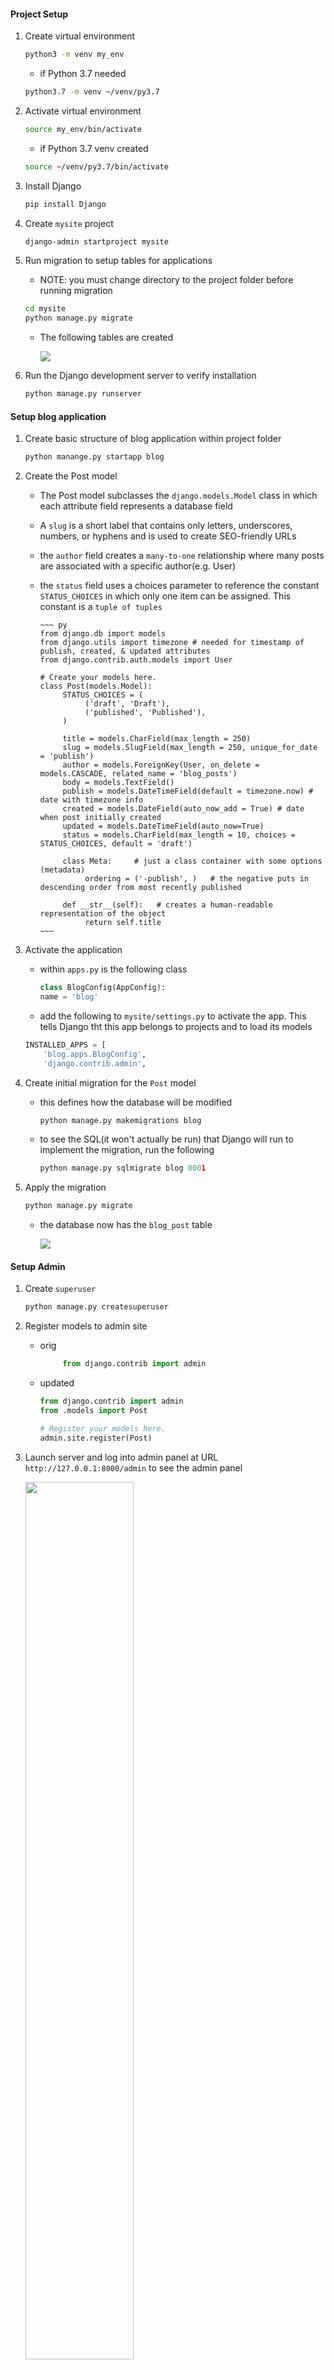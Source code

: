 #### Project Setup

1) Create virtual environment

     ~~~ bash
     python3 -m venv my_env
     ~~~

     - if Python 3.7 needed

     ~~~ bash
     python3.7 -m venv ~/venv/py3.7
     ~~~



2) Activate virtual environment

     ~~~ bash
     source my_env/bin/activate
     ~~~

     - if Python 3.7 venv created

     ~~~ bash
     source ~/venv/py3.7/bin/activate
     ~~~

3) Install Django

    ~~~ bash
    pip install Django
    ~~~


4) Create `mysite` project

    ~~~ bash
    django-admin startproject mysite
    ~~~

5) Run migration to setup tables for applications

    - NOTE: you must change directory to the project folder before running migration

    ~~~ bash
    cd mysite
    python manage.py migrate
    ~~~

    - The following tables are created

        <img src = "First_Migration_.png"/> 

6) Run the Django development server to verify installation

    ~~~ bash
    python manage.py runserver
    ~~~

#### Setup blog application

1) Create basic structure of blog application within project folder

    ~~~ py
    python manange.py startapp blog 
    ~~~

2) Create the Post model
    - The Post model subclasses the `django.models.Model` class in which each attribute field represents a database field
    - A `slug` is a short label that contains only letters, underscores, numbers, or hyphens and is used to create SEO-friendly URLs
    - the `author` field creates a `many-to-one` relationship where many posts are associated with a specific author(e.g. User)
    - the `status` field uses a choices parameter to reference the constant `STATUS_CHOICES` in which only one item can be assigned. This constant is a `tuple of tuples`

          ~~~ py
          from django.db import models
          from django.utils import timezone # needed for timestamp of publish, created, & updated attributes
          from django.contrib.auth.models import User

          # Create your models here.
          class Post(models.Model):
               STATUS_CHOICES = (
                    ('draft', 'Draft'),
                    ('published', 'Published'),
               )

               title = models.CharField(max_length = 250)
               slug = models.SlugField(max_length = 250, unique_for_date = 'publish')
               author = models.ForeignKey(User, on_delete = models.CASCADE, related_name = 'blog_posts')
               body = models.TextField()
               publish = models.DateTimeField(default = timezone.now) # date with timezone info
               created = models.DateField(auto_now_add = True) # date when post initially created
               updated = models.DateTimeField(auto_now=True)
               status = models.CharField(max_length = 10, choices = STATUS_CHOICES, default = 'draft')

               class Meta:     # just a class container with some options (metadata)
                    ordering = ('-publish', )   # the negative puts in descending order from most recently published

               def __str__(self):   # creates a human-readable representation of the object
                    return self.title
          ~~~

3) Activate the application

     - within `apps.py` is the following class

          ~~~ py
          class BlogConfig(AppConfig):
          name = 'blog'
          ~~~

    - add the following to `mysite/settings.py` to activate the app. This tells Django tht this app belongs to projects and to load its models

    ~~~ py
    INSTALLED_APPS = [
        'blog.apps.BlogConfig',
        'django.contrib.admin',
    ~~~

4) Create initial migration for the `Post` model 

     - this defines how the database will be modified
     
        ~~~ py
        python manage.py makemigrations blog
        ~~~

     - to see the SQL(it won't actually be run) that Django will run to implement the migration, run the following

       ~~~ py
       python manage.py sqlmigrate blog 0001
       ~~~


5) Apply the migration

     ~~~ py
     python manage.py migrate
     ~~~

     - the database now has the `blog_post` table

         <img src = "Post_model_Migration.png"/>


#### Setup Admin

1) Create `superuser`

    ~~~ py
    python manage.py createsuperuser
    ~~~

2) Register models to admin site

     - orig

          ~~~ py
               from django.contrib import admin
          ~~~

     - updated 
          ~~~ py
          from django.contrib import admin
          from .models import Post

          # Register your models here.
          admin.site.register(Post)
          ~~~
    
3) Launch server and log into admin panel at URL `http://127.0.0.1:8000/admin` to see the admin panel

     <img src = "Admin_panel.png" width = "60%"/>
     
4) Select Add post and note timezone message

     - message varies depending on your actual timezone

          <img src = "Addpost_timezone_message.png" width = "50%"/>

          - this can be resolved by modifying `TIME_ZONE` in `settings.py` to your actual timezone

          - before

               ~~~ py
               TIME_ZONE = 'UTC'
               ~~~

          - after

               ~~~ py
               TIME_ZONE = 'America/Chicago'
               ~~~

     - However, modifying `TIME_ZONE` can cause issues with Daylight Savings Time. It is recommended to use `UTC` time in the database and convert to `local time` for user interactions. <a href = "https://docs.djangoproject.com/en/3.0/topics/i18n/timezone"> see Time zones Django documentation</a>  

#### Customize admin model

1) Add the following model to `admin.py`

     - note the `admin options` 
        
          -  <a href = "https://docs.djangoproject.com/en/3.0/ref/contrib/admin/"> Django admin options </a>

          ~~~ py
          from django.contrib import admin
          from .models import Post

          # Register your models here.
          # admin.site.register(Post)

          # Custom models 
          @admin.register(Post)   # decorator performs same as admin.site.register(Post)
          class PostAdmin(admin.ModelAdmin):
               list_display = ('title', 'slug', 'author', 'publish', 'status')
               list_filter = ('status', 'created', 'publish', 'author')
               search_fields = ('title', 'body')
               prepopulated_fields = {'slug': ('title',)}
               raw_id_fields = ('author',)
               date_hierarchy = 'publish'
               ordering = ('status', 'publish')
          ~~~

#### Create list & detail views

1) Add the following views

     ~~~ py
     from django.shortcuts import render, get_object_or_404
     from .models import Post

     # Create your views here.
     def post_list(request):
          posts = Post.published.all()
          return render(request, 'blog/post/list.html', {'posts': posts})


     def post_detail(request, year, month, day, post):
          post = get_object_or_404(Post, 
               slug = post, 
               status = 'published', 
               publish__year = year,
               publish__month = month,
               publish__day = day)    

          return render(request, 'blog/post/detail.html', {'post': post}) 
     ~~~

2) Add URL patterns for views in the blog app

     - this maps URLs to views
     - the first pattern does not have arguments
     - the second pattern take four arguments
     - angle brackets are used to capture values from a URL as a strings
     - `path converters` are used to capture values. For example, <int:year> looks for a int parameter and returns an integer.  Likewise, <slug:post> matches a slug string
     - <a href = "https://docs.djangoproject.com/en/3.0/topics/http/urls/#path-converters"> Django path converters</a>
     - `name` maps the view
          ~~~ py
          from django.urls import path
          from . import views

          app_name = 'blog'

          urlpatterns = [
               # post views
               path('', views.post_list, name = 'post_list'),
               path('<int:year>/<int:month>/<int:day>/<slug:post>/', views.post_detail, name = 'post_detail'),
               
          ]
          ~~~

3) Update the project `urls.py`

     - add the `include` import

     - add the following to the `urlpatterns` variable

     - the `namespace` blog allow precise reversing of `names URL patterns`

          ~~~ py

          from django.urls import path, include

          urlpatterns = [
               path('admin/', admin.site.urls),
               path('blog/', include('blog.urls', namespace = 'blog')),

          ]

          ~~~

#### Implement Canonical URLs for models

     - Canonical means `preferred` and is a unique URL
     - the `reverse` method allows URLs to be built using their name and also allows passing additional parameters

     - Add the following to `models.py`
     - import `reverse`

          ~~~ py
          from django.urls import reverse
          ~~~

     - create `get_absolute_url` method to link to specific posts

          ~~~ py

          def get_absolute_url(self):
               return reverse("blog:post_detail",   # define args next, kwargs can also be implmented
                              args=[self.publish.year,
                                        self.publish.month,
                                        self.publish.day,
                                        self.slug ])
          
          ~~~

#### Update the models
     - import `reverse`

          ~~~ py
          from django.urls import reverse
          ~~~

   

#### Create templates for the views    

1) Set up the following folders and files inside the `blog` app

     <img src = 'template_structure.png'/>

    - use template tags, template variables, and template filters to create templates

2) Create the `base.html` template

     - utilizes `static files`

          ~~~ html
          {% load static %}
          <!DOCTYPE html>
          <html>
               <head>
                    <title>{% block title %} {% endblock %} </title>
                    <link href = "{% static "css/blog.css"%}" rel = "stylesheet">
               </head>

               <body>

                    <div id = "content">
                         {% block content %}

                         {% endblock %}

                    </div>

                    <div id = "sidebar">
                         <h2> My blog </h2>
                         <p> This is my blog </p>

                    </div>

               </body>

          </html>
          ~~~

3) Create the `list.html`template

     - `extends` allows this template to inherit from the `base.html` file
     - Two template filters are applied in the body of the post

          ~~~ html
          {% extends "blog/base.html" %}

          {% block title %} My Blog {% endblock %}

          {% block content %}
               <h1> My Blog! </h1>

               {% for post in posts %}
                    <h2>
                         <a href = "{{ post.get_absolute_url }}">
                         {{ post.title }}
                         </a>
                    </h2>

                    <p class = "date">
                         Published {{ post.publish }} by {{ post.author }}
                    </p>

                    {{ post.body|truncatewords:30|linebreaks}}

               {% endfor %}

          {%endblock%}
          ~~~

4) Create `detail.html` template

     ~~~ html
     {% extends "blog/base.html" %}

     {% block title %} {{ post.title }} {% endblock %}

     {% block content %}
          <h1> {{post.title}} </h1>
          <p class = "date">
               Published {{post.publish}} by {{post.author}}
          </p>

          {{post.body|linebreaks}}
     {% endblock %} 
     ~~~

#### Add Pagination

1) In `views.py` add the following import

     ~~~ py
     from django.core.paginator import Paginator, EmptyPage, PageNotAnInteger
     ~~~

2) Within `template\blog` create `pagination.html` template

     ~~~ html
     <div class = "pagination">
          <span class = "step-links">
          {% if page.has_previous %}
               <a href = "?page = {{ page.previous_page_number }}">Previous</a>
          {% endif %}

               <span class = "current">
                    Page {{page.number}} of {{page.paginator.num_pages}}. 
               </span>

               {% if page.has_next %}
                    <a href = "?page={{page.next_page_number }}">Next</a>
               {%endif%}
          </span>
     </div>
     ~~~

3) Within the `list.html` template, add the following to refer to the pagination template

     ~~~ html
     ...
     {% endfor %}

          {% include "pagination.html" with page=posts %}

     {%endblock%}
     ~~~

#### Using Class-based views

     Views are implemented as Python objects instead of functions

1) Add `from django.views.generic import ListView` to `views.py`

2) Create the following class-based view in `views.py`

     - The following two lines are analogous and create the `Queryset`

     ~~~ py
          model = Post
          # queryset = Post.published.all()
     ~~~

     - Although `object_list` is generically created for the query results, using `context_object_name` makes your code easier to follow

     ~~~ py
     class PostListView(ListView):
          model = Post
          # queryset = Post.published.all()
          context_object_name = 'posts'
          paginate_by = 3
          template_name = 'blog/post/list.html'
     ~~~

3) Modify `blog\urls.py` to use the `PostListView` class

     ~~~ py
     urlpatterns = [
          # post views
          # path('', views.post_list, name = 'post_list'),
          path('', views.PostListView.as_view(), name = 'post_list'),
          ...
     ~~~

4) Update the `list.html` file to receive an obj

     - NOTE: you must not put any spaces within `page=page_obj`

          ~~~ html
               {% endfor %}

               <!--  {% include "pagination.html" with page=posts %} -->
               {% include "pagination.html" with page=page_obj %}
          {%endblock%}

          ~~~

5) Add a link to return to the main blogs page

     ~~~ html
     <a href = '/blog'> return to all blogs </a>
     ~~~

### Adding Forms to blog

1) Create a `forms.py` file inside the blog app

     - this subclassess the base Form class
     - the CharField typicially renders as a HTML `input` element
     - `widget = forms.Textarea` overrides this and renders as an HTML `textarea` element
     - email validation is done on anything with `EmailField()`
     - <a href = 'https://docs.djangoproject.com/en/3.0/ref/forms/fields/'> Django Form Fields documentation </a>

          ~~~ py
          from django import forms

          class EmailPostForm(forms.Form):
               name = forms.CharField(max_length = 25)
               email = forms.EmailField()
               to = forms.EmailField()
               comments = forms.CharField(required = False, widget = forms.Textarea)
          ~~~

2) Create a view for the form

     - add the `EmailPostForm` import to `views.py`

     ~~~ py
     from .forms import EmailPostForm
     ~~~

     - Add the `post_share` view

     - it has both `request` & `post_id` as parameters
     - `get_object_or_404` verifies that post has `published status`
     - the same view is used for initial blank forms as well as forms with submitted data
     - a `GET` request indicates an empty form has to be displayed
     - a `POST` request indicates that valid form data has been submitted for the form to process
     - `request.method = POST` distinguishes between these two scenarios

#### Sending emails with Django

1) Django will write emails to the console if this is added to `settings.py`

     ~~~ py
     EMAIL_BACKEND = 'django.core.mail.backends.console.EmailBackend'
     ~~~

2) To use the SMTP server for `gmail`, add the following with a valid `gmail` account
   
     - IMPORTANT !! You can hide this info from tracking this sensitive info in github by going into the directory and issuing the following command to halt tracking changes on settings.py
     - TLS is a cryptographic protocol that provides end-to-end security of data sent between applications over the Internet.
  
          ~~~ bash
          git update-index --assume-unchanged settings.py
          ~~~

          NOTE - This will restore tracking changes !
          ~~~ bash
          git update-index --no-assume-unchanged settings.py
          ~~~

          ~~~ py
          EMAIL_HOST = 'smtp.gmail.com'
          EMAIL_HOST_USER = 'valid_gmail_account@gmail.com'
          EMAIL_HOST_PASSWORD = 'password for the account'
          EMAIL_PORT = 587
          EMAIL_USE_TLS = True
          ~~~

3) Modify `views.py`

     - import send_mail

          ~~~ py
          from django.core.mail import send_mail
          ~~~

     - modify `post_share` in `views.py`
          - A URI (Uniform Resource Identifier) is a string that refers to a resource such as a URL
          - get_absolute_url() method to tell Django how to calculate the canonical URL for an object. To callers, this method  should appear to return a string that can be used to refer to the object over HTTP.
          - an example of cd is `cd is {'name': 'ME', 'email': 'sktestdjango@gmail.com', 'to': 'sktestdjango@gmail.com', 'comments': 'Some comment'}`

               ~~~ py
               def post_share(request, post_id):
                    # Retrieve post by ID
                    post = get_object_or_404(Post, id = post_id, status = "published")
                    sent = False

                    if request.method == 'POST':
                         # form was submitted with data
                         form = EmailPostForm(request.POST)
                         if form.is_valid():
                         # Form fields passed validation
                         cd = form.cleaned_data 
                         # ... send email
                         post_url = request.build_absolute_uri(post.get_absolute_url())
                         subject = f"{cd['name']} recommends you read " f"{post.title}"
                         message = f"Read {post.title} at {post_url} \n\n" f"{cd['name']}\'s comments: {cd['comments']}"
                         send_mail(subject, message, 'sktestdjango@gmail.com', [cd['to']])
                         sent = True

                    else:  # show blank form
                         form = EmailPostForm()

                    context = {'post': post, 'form': form, 'sent': sent}

                    return render(request, 'blog/post/share.html', context)  
               ~~~

4) Add the path in `/blogs/urls.py`    

     ~~~ py
     urlpatterns = [
          # post views
          # path('', views.post_list, name = 'post_list'),
          path('', views.PostListView.as_view(), name = 'post_list'),
          path('<int:year>/<int:month>/<int:day>/<slug:post>/', views.post_detail, name = 'post_detail'),
          path('<int:post_id>/share/', views.post_share, name = 'post_share'),
     ]
     ~~~

5) Create the `share` template inside `blog/post`

     ~~~ html
     {% extends "blog/base.html" %}

     {% block title %} Share a post {% endblock %}

     {% block content %}
          {% if sent %}
               <h1> E-mail successfully sent </h1>
               <p> 
                    "{{ post.title}}" was successfully sent to {{ form.cleaned_data.to}}.
               </p>
          {% else %}
               <h1> Share "{{ post.title }}" by e-mail </h1>
               <form method = "post">
               <!-- Example data that is looped in
               cd is {'name': 'ME', 'email': 'sktestdjango@gmail.com', 'to': 'sktestdjango@gmail.com', 'comments': 'DEBUG test AGAIN'}  -->    
                    
                    {% for field in form%}
                         <div>
                         {{ field.errors }}
                         {{ field.label_tag }} {{ field }}
                         </div>
                    {% endfor %}
                    {% csrf_token %}
                    <input type = "submit" value = "Send e-mail">
               </form>
          {% endif %}    

     {% endblock %}

     ~~~

#### Comment functionality

1) Add a model for storing comments

     - The `ForeignKey` associates one `Post` to many `Commments`
     - this is a `one-to-many` relationship
     - the `related_name` attribute allows retrieval  all of a post's comments using `post.comments.all()`
     - If `related_name` was not defined, Django would use `comment_set` instead
     - Generally, `related_name` is the name to use for the relation from the related object back to this one
     - the `active` attribute allows for comments to be turned off(e.g. hidden)

          ~~~ py
          class Comment(models.Model):
               post = models.ForeignKey(Post, on_delete=models.CASCADE, related_name='comments')
               name = models.CharField(max_length=80)
               email = models.EmailField()
               body = models.TextField()
               created = models.DateTimeField(auto_now_add = True)
               updated = models.DateTimeField(auto_now=True)
               active = models.BooleanField(default = True)

               class Meta:  # just a class container with some options (metadata)
                    ordering: ('created',)

               def __str__(self):
                    return f'Comment by {self.name} on {self.post}' 
          ~~~

2) Create a new migration in terminal of the virtual environment

     ~~~ bash
     python manage.py makemigrations blog
     ~~~

3) Run the migration

     ~~~ bash
     python manage.py migrate
     ~~~

4) Register model with the admin interface in `admin.py`

     - include the `Comment` import

     - add the custom Model

          ~~~ py
          @admin.register(Comment)
          class CommentAdmin(admin.ModelAdmin):
               list_display = ('name', 'email', 'post', 'created', 'active' )
               list_filter = ('active', 'created', 'updated')
               search_fields = ('name', 'email', 'body')
          ~~~

5) Modify `forms.py` to allow dynamically built forms from `Comment` model

     - include the `Comment` import

     - add the following class

          ~~~ py
          class CommentForm(forms.ModelForm):
               class Meta:
                    model = Comment
                    fields = ('name', 'email', 'body')
          ~~~

6) Modify the `post_detail` view    

     - import the `Comment` model and `CommentForm`

          ~~~ py
          from .models import Post, Comment
          from .forms import EmailPostForm, CommentForm
          ~~~

          ~~~ py
          def post_detail(request, year, month, day, post):
               post = get_object_or_404(Post, 
                                        slug = post, 
                                        status = 'published', 
                                        publish__year = year,
                                        publish__month = month,
                                        publish__day = day)    



               # list of active comments for this post
               comments = post.comments.filter(active = True)

               new_comment = None

               if request.method == 'POST':
                    # A comment was posted
                    comment_form = CommentForm( data=request.POST )

                    if comment_form.is_valid():
                         # create comment obj but do not save to database yet
                         new_comment = comment_form.save(commit = False)
                         # Assign current post to comment
                         new_comment.post = post
                         # Save the comment to the database
                         new_comment.save()

               else:  # provide blank comment form
                    comment_form = CommentForm()


               context = {'post': post, 'comments': comments, 
                         'new_comment': new_comment, 'comment_form': comment_form }

               return render(request, 'blog/post/detail.html', context) 
          ~~~

7) Add comments to `post_detail` template content block

     ~~~ py
          {% with comments.count as total_comments %}
               <h2>
                    {{ total_comments }} comment {{ total_comments|pluralize }}
               </h2>
          {% endwith %}  

          {% for comment in comments %}
                    <div class = "comment">
                         <p clss = "info">
                         Comment {{ forloop.counter }} by {{ comment.name }}
                         </p>
                         {{ comment.body|linebreaks }}
                    </div>
               {% empty %}
                    <p> There are no comments yet </p>    
               {% endfor %}
          {% if new_comment %}
               <h2> Your comment has been added </h2>
          {% else %}
               <h2> Add a new comment </h2>
               <form method = 'post'>
                    {{ comment_form.as_p }}
                    {% csrf_token %}
                    <p>
                         <input type = "submit" value = "Add Comment">
                    </p>
               </form>


          {% endif %}
     ~~~
   
8) Move `return to all blogs` link to below `Share this post link`

     ~~~ html
          <p>
               <a href = "{% url "blog:post_share" post.id %}"> Share this post <a/>
          </p>

          <p>
               <a href = '/blog'> return to all blogs </a>
          </p>

     ~~~

#### Add tagging functionality

1) Utilize the 3rd party app `django-taggit`

     - from virtual environment in terminal run

          ~~~ bash
          pip install django_taggit
          ~~~

 2) Add the app to `INSTALLED_APPS` in `settings.py`

     ~~~ py
     ...
     INSTALLED_APPS = [
          'blog.apps.BlogConfig',
          'taggit',
          'django.contrib.admin',
     ...
     ~~~

 3) Add `taggit` to `models.py`

     - import taggit

          ~~~ py
          from taggit.managers import TaggableManager
          ~~~

     - append to the `Post` model
     - the `tags` manager allows adding, retreiving, &  removal of tags from `Post` objects
          ~~~ py
          tags = TaggableManager()
          ~~~

4) Create a migration for the changes to `model.py`

     ~~~ py
     python manage.py makemigrations blog
     ~~~ 

5) Run migration

     ~~~ py
     python manage.py migrate
     ~~~

6) Modify the `list` template to display tags

     - the `join` template filter
     - <a href = "https://docs.djangoproject.com/en/3.0/ref/templates/builtins/#filter"> Django template filters </a>

          ~~~ py
            ...
            {{ post.title }}

            <p class = 'tags'> Tags: {{ post.tags.all|join:", " }}</p>
            ...
          ~~~

7) Modify `views.py` to allow listing of posts with a specific tag

     - import `Tag` model

          ~~~ py
               from taggit.models import Tag
          ~~~

     - modify `post_list` view to filter posts by tag

          ~~~ py
               def post_list(request, tag_slug = None):
                    object_list = Post.published.all()
                    
                    tag = None

                    if tag_slug:
                         tag = get_object_or_404(Tag, slug = tag_slug)
                         object_list = object_list.filter(tags__in = [tag])
          ~~~

     - include `tags` in the `context`

          ~~~ py
               context = {'page': page, 'posts': posts, 'tag': tag}
          ~~~

 8) Modify `urls.py`

    - `name` allows calling the same view with and without parameters

     ~~~ py
          urlpatterns = [
               # post views
               path('', views.post_list, name = 'post_list'),
               # path('', views.PostListView.as_view(), name = 'post_list'),
               path('tag/<slug:tag_slug>/', views.post_list, name = 'post_list_by_tag'),
               path('<int:year>/<int:month>/<int:day>/<slug:post>/', views.post_detail, name = 'post_detail'),
               path('<int:post_id>/share/', views.post_share, name = 'post_share'),
          ]
     ~~~

9) Modify the `list` template

     - before
          ~~~ html
               {% extends "blog/base.html" %}

               {% block title %} My Blog {% endblock %}

               {% block content %}
                    <h1> My Blog! </h1>

                    {% for post in posts %}
                         <h2>
                         <a href = "{{ post.get_absolute_url }}">
                              {{ post.title }}
                         </a>
                         </h2>

                         <p class = "date">
                         Published {{ post.publish }} by {{ post.author }}
                         </p>

                         {{ post.body|truncatewords:30|linebreaks}}

                    {% endfor %}

                    <!--  {% include "pagination.html" with page=posts %} -->
                    {% include "pagination.html" with page=page_obj %}
               {%endblock%}
          ~~~

     -  after

          ~~~ html
               {% extends "blog/base.html" %}

               {% block title %} My Blog {% endblock %}

               {% block content %}
                    <h1> My Blog! </h1>

                    {% if tag %}
                         <h2> posts tagged with "{{ tag.name }}" </h2>
                    {% endif %}

                    {% for post in posts %}
                         <h2>
                         <a href = "{{ post.get_absolute_url }}">
                              {{ post.title }}
                         </a>
                         </h2>

                         <p class = "tags">
                         Tags:
                         {% for tag in post.tags.all %}
                              <a href = "{% url "blog:post_list_by_tag" tag.slug %}">
                                   {{ tag.name }}
                              </a>
                              {% if not forloop.last %}, {% endif %}
                         {% endfor %}
                         </p>
                         <p class = "date">
                         Published {{ post.publish }} by {{ post.author }}
                         </p>

                         {{ post.body|truncatewords:30|linebreaks}}

                    {% endfor %}    

                    {% include "pagination.html" with page=posts %}
                    <!-- {% include "pagination.html" with page=page_obj %} -->
               {%endblock%}
          ~~~

#### Retrieve similar posts

1) Modify `views.py` 

     - add `Count` import

          ~~~ py
          from django.db.models import Count
          ~~~

     - add the following to the bottom of the `post_detail` function
     - the last four aggregated posts are sliced using the calculated field `-same_tags`

          ~~~ py
               post_tags_ids = post.tags.values_list('id', flat = True)
               similar_posts = Post.published.filter(tags__in=post_tags_ids).exclude(id=post.id)
               similar_posts = similar_posts.annotate(same_tags=Count('tags')).order_by('-same_tags', '-publish')[:4]

               context = {'post': post, 'comments': comments, 
                         'new_comment': new_comment, 'comment_form': comment_form,
                         'similar_posts': similar_posts }

               return render(request, 'blog/post/detail.html', context)  
          ~~~

2) Modify the `detail` template to show posts that are similar

     ~~~ py
          ...
          {{post.body|linebreaks}}

               <p>
                    <a href = "{% url "blog:post_share" post.id %}"> Share this post </a>
               </p>

               <h2> Similar Posts </h2>
               {% for post in similar_posts %}
                    <p>
                         <a href = "{{ post.get_absolute_url }}"> {{post.title}} </a>
                    </p>
               {% empty %}
                    There are no similar posts yet
               {% endfor %}

               <p>
                    <a href = '/blog'> return to all blogs </a>
               </p>
          ...
     ~~~

#### Using custom template tags

<a href = "https://docs.djangoproject.com/en/3.0/howto/custom-template-tags/"> Django Custom template tags documentation </a>

1) Create a `templatetags` directory inside the `blog` app

2) Add the following two files to the `templatetags` directory

     - `__init__.py`

     - `blog_tags.py`

3) Add the following to the `blog_tags` file


     - `Django` uses the `simple_tag` decorator to use the function name as the tag name. To create a custom name, append `(name='CustomName')` to `.simple_tag`
     - the `register` variable is an instance of `template.Library()` and it regsiters the custom tags and filters

          ~~~ py
          from django import template
          from ..models import Post

          register = template.Library()

          @register.simple_tag
          def total_posts():
               return Post.published.count

          ~~~

4) Update `base.html` to utilize `blog_tags`

     ~~~ html
     {% load blog_tags %}
     {% load static %}
     <!DOCTYPE html>
     <html>
          <head>
               <title>{% block title %} {% endblock %} </title>
               <link href = "{% static "css/blog.css"%}" rel = "stylesheet">
          </head>

          <body>

               <div id = "content">
                    {% block content %}

                    {% endblock %}
               </div>

               <div id = "sidebar">
                    <h2> My blog </h2>
                    <p> This is my blog, I've wriiten {% total_posts %} so far </p>
               </div>

          </body>

     </html>
     ~~~

     - The `blog` page will now show the `total_posts` custom tag

          <img src = "total_posts_custom_tag.png" width = "50%"/>


5) Add the following to `blog_tags.py`

     - show current_time is just used to demonstrate anther way to use a simple_tag that is named `time_now`

          ~~~ py
          import datetime

          register = template.Library()

          format_string = "%b %x %X %Z %p"

          @register.simple_tag
          def total_posts():
          return Post.published.count()

          @register.simple_tag(name = 'time_now')
          def show_current_time():
               return datetime.datetime.now().strftime(format_string)
          ~~~

     - the inclusion tag allows rendering of context variables into a template
     - the `blog/post/latest_posts.html` template renders the `latest_posts` context variable
     - this function returns a `dictionary`

          ~~~ py
          @register.inclusion_tag('blog/post/latest_posts.html')
          def show_latest_posts(count=5):
          latest_posts = Post.published.order_by('-publish')[:count]
          return {'latest_posts': latest_posts}
          ~~~

6) Create the `blog/post/latest_posts.html` template

     - the URL & title of each item in the `latest_posts` dictionary is rendered in the template

          ~~~ html
          <ul>
               {% for post in latest_posts %}
                    <li>
                         <a href = "{{ post.get_absolute.url }}"> {{ post.title }} </a>
                    </li>
               {% endfor%}
          </ul>
          ~~~

7) Modify `base.html` to render the `context variable`

     ~~~ html
          <div id = "sidebar">
               <h2> My blog </h2>
               <p> This is my blog, I've wriiten {% total_posts %} so far </p>
          
               <h3> Latest posts </h3>
               {% show_latest_posts 3 %}
               <h4> Current time </h4>
               {% time_now %}          
          </div>
     ~~~


8) Add a `simple tag` that returns a reusable value in `django_blog_postgres`

     - a `QuerySet` using the `annotate` function will aggregate the total number of post comments
     - the `Count` function will store the total number in the `total_comments` variable
     - the `-` sign puts the results in descending order
     - the `count` variable is optional and limits the total objects returned to 5


     - make sure that `Count` is imported

          ~~~ py
          from django.db.models import Count
          ~~~

          ~~~ py
          @register.simple_tag
          def get_most_commented_posts(count = 5):
               return Post.published.annotate(total_comments = Count('comments')).order_by('-total_comments')[:count]   
          ~~~

9) Update the `base.html` template

     - the variable returned is stored in a new variabled called `most_commented_posts`

          ~~~ html
               <div id = "sidebar">
                    <h2> My blog </h2>
                    <p> This is my blog, I've wriiten {% total_posts %} so far </p>
               
                    <h3> Latest posts </h3>
                    {% show_latest_posts 3 %}
                    <h4> Current time </h4>
                    {% time %}
                    <h3> Most commented posts </h3>
                    {% get_most_commented_posts as most_commented_posts %}
                    <ul>
                         {% for post in most_commented_posts %}
                              <li>
                                   <a href = "{{post.get_absolute_url}}"> {{post.title}} </a>
                              </li>
                         {% endfor %}     
                    </ul>
               </div>
          ~~~

     - the sidebar will now show all of the custom template tags

     <img src = "side_bar_with_several_custom_template_tags.png" width = "50%"/>

#### Custom template filters

1) `Markdown` syntax can be converted to HTML in templates after installing the Python markdown module
   
     - Special Python functions that accept 1 or 2 parameters and an optional argument
     - Value returned can be sent into a another filter

     <a href = "https://python-markdown.github.io/" > Python Markdown </a>

     <a href = "https://docs.djangoproject.com/en/3.0/ref/templates/builtins/#built-in-filter-reference"> Django filter reference </a>

     <a href = "https://docs.djangoproject.com/en/3.0/howto/custom-template-tags/#writing-custom-template-filters"> Django custom template filter reference </a>


     - install `markdown` within the `virtual environment`

          ~~~ bash
          pip install markdown
          ~~~

2) Create a custom filter to use Markdown in blog posts and then convert to HTML in templates in `blog_tags.py`

     - by default, `Django` will escape HTML code to prevent malicious HTML output
     - using the `mark_safe` function will allow Djngo to output the HTML
     - the function is named to prevent conflicts

     - import the following

          ~~~ py
          from django.utils.safestring import mark_safe
          import markdown
          ~~~


          ~~~ py
          @register.filter(name = "markdown")
          def markdown_format(text):
               return mark_safe(markdown.markdown(text))
          ~~~

 3) Add the following to load template tags in `list.html` & `detail.html` below the `extends tag`

     ~~~ html
     {% load blog_tags %}
     ~~~

4) In `details.html` 

     replace `{{post.body|linebreaks}}`

     with `{{post.body|markdown}}`

5) In `list.html` 
   
     replace `{{ post.body|truncatewords:30|linebreaks}}`
     
     with ` {{ post.body|markdown|truncatewords_html:30 }}`

6) Open the URL to `http://127.0.0.1:8000/admin/blog/post/add/` and the following to the body section

     ~~~ text
     This is a post formatted with markdown
     --------------------------------------

     *this is emphasized*  **this is more emphasized**

     Here is a new list:
     * one
     * two
     * three
     ~~~

     - the following should will be rendered on the blog site

     <img src = "markdown_post.png" width = "50%"/>

#### Creating a sitemap

1) Add the following to `settings.py` and define a `site ID`

     - `Django` includes a `sitemap framework` that provides search engines
          - pages of your website
          - relevance
          - update frequency
     - it also associates objects to specific websites running within the project
     - using the `sitemap framework` requires activation of the sites and the sitmap applications

          ~~~ py
          # Application definition

          SITE_ID = 1

          INSTALLED_APPS = [
          'blog.apps.BlogConfig',
          'taggit',
          'django.contrib.admin',
          'django.contrib.auth',
          'django.contrib.contenttypes',
          'django.contrib.sessions',
          'django.contrib.messages',
          'django.contrib.staticfiles',
          'django.contrib.sites',
          'django.contrib.sitemaps',

          ]
          ~~~

2) Create tables for the `Django` site application by runnning a migration in the terminal of the virtual environment

     ~~~bash 
     python manage.py migrate
     ~~~


     - the following is expected in the terminal

          ~~~ bash
          Operations to perform:
          Apply all migrations: admin, auth, blog, contenttypes, sessions, sites, taggit
          Running migrations:
          Applying sites.0001_initial... OK
          Applying sites.0002_alter_domain_unique... OK
          ~~~


3) Create the `sitemps.py` file inside the `blog` folder

     - a `sitemap` is an `XML` file that provides info to `search engines`
     - the custom sitemap inherits from the `Sitemap` class
     - `relevance` is determined from the `priority` attribute
     - `update frequency` is determined from the `changefreq` attribute
     - `items` returns a `QuerySet` of objects used in the sitemap
     - `absolute_URL` determines the `URL` of each post
     - `location` can be used to find the `URL` of each object
     - `lastmod` provides the most recent update timestamp
     - NOTE: `changefreq` & `priority` can be used as `attributes` OR `methods`
     - <a href = "https://docs.djangoproject.com/en/3.0/ref/contrib/sitemaps/"> Django SiteMap framework </a>


          ~~~ py
          from django.contrib.sitemaps import Sitemap
          from .models import Post

          class PostSitemap(Sitemap):
               changefreq = 'weekly'
               priority = '0.9'    # max is 1

               # Django will call the get_abolsute_url method created in Post model
               #    def get_absolute_url(self):
               def items(self):
                    return Post.published.all()


               # should return a datetime obj
               # defined in Post model as
               #    updated = models.DateTimeField(auto_now=True)
               def lastmod(self, obj):
                    return obj.updated 
          ~~~


4) Add `sitemap URL` to the project's `urls.py` file

     - the following imports are required

          ~~~ py
          from django.contrib.sitemaps.views import sitemap
          from blog.sitemaps import PostSitemap
          ~~~

     - NOTE: changes to a sitemap can `ping` Google 
     - <a href = "https://docs.djangoproject.com/en/3.0/ref/contrib/sitemaps/#django.contrib.sitemaps.ping_google"> Ping Google </a>

          ~~~ py
          # a custom sitemaps dictionary can be created and passed to the sitemap view
          sitemaps = {
               'posts': PostSitemap,
          }


          urlpatterns = [
               path('admin/', admin.site.urls),
               path('blog/', include('blog.urls', namespace = 'blog')),
               path('sitemap.xml', sitemap, {'sitemaps': sitemaps}, name = 'django.contrib.sitemaps.views.sitemap')
          ]
          ~~~

5) Open `http://127.0.0.1:8000/sitemap.xml`  in the browser to view the XML output of `sitemap.xml`

     - each `url` tag is creaated using info returned from the `get_absolute_url` method in the `Post` model
     - the site is defined as `example.com` as defined in the `Site` obj in the database

          ~~~ xml
          <urlset xmlns="http://www.sitemaps.org/schemas/sitemap/0.9">
               <url>
                    <loc>http://example.com/blog/2020/7/22/markdown-post/</loc>
                    <lastmod>2020-07-22</lastmod>
                    <changefreq>weekly</changefreq>
                    <priority>0.9</priority>
               </url>
               <url>
                    <loc>http://example.com/blog/2020/5/22/new-published-post/</loc>
                    <lastmod>2020-05-22</lastmod>
                    <changefreq>weekly</changefreq>
                    <priority>0.9</priority>
               </url>
               <url>
                    <loc>http://example.com/blog/2020/5/22/miles-davis-favorite-songs/</loc>
                    <lastmod>2020-05-27</lastmod>
                    <changefreq>weekly</changefreq>
                    <priority>0.9</priority>
               </url>
               <url>
                    <loc>http://example.com/blog/2020/5/22/notes-duke-ellington/</loc>
                    <lastmod>2020-05-27</lastmod>
                    <changefreq>weekly</changefreq>
                    <priority>0.9</priority>
               </url>
                    <url>
                    <loc>http://example.com/blog/2020/5/20/another-post/</loc>
                    <lastmod>2020-05-20</lastmod>
                    <changefreq>weekly</changefreq>
                    <priority>0.9</priority>
               </url>
                    <url>
                    <loc>http://example.com/blog/2020/5/20/Who-was-Django-Reinhardt/</loc>
                    <lastmod>2020-05-27</lastmod>
                    <changefreq>weekly</changefreq>
                    <priority>0.9</priority>
               </url>
          </urlset>
          ~~~

6) Open `http://127.0.0.1:8000/admin/sites/site/` to see the admin view of the site's framework

     <img src = "admin_sitemap.png" width = "50%"/>

7) Change the `Domain name` to `localhost:8000` and note that the url location is now updated

     ~~~ xml
     <urlset xmlns="http://www.sitemaps.org/schemas/sitemap/0.9">
          <url>
               <loc>http://localhost:8000/blog/2020/7/22/markdown-post/</loc>
               <lastmod>2020-07-22</lastmod>
               <changefreq>weekly</changefreq>
               <priority>0.9</priority>
          </url>
          <url>
               <loc>http://localhost:8000/blog/2020/5/22/new-published-post/</loc>
               <lastmod>2020-05-22</lastmod>
               <changefreq>weekly</changefreq>
               <priority>0.9</priority>
          </url>
          <url>
               <loc>http://localhost:8000/blog/2020/5/22/miles-davis-favorite-songs/</loc>
               <lastmod>2020-05-27</lastmod>
               <changefreq>weekly</changefreq>
               <priority>0.9</priority>
          </url>
          <url>
               <loc>http://localhost:8000/blog/2020/5/22/notes-duke-ellington/</loc>
               <lastmod>2020-05-27</lastmod>
               <changefreq>weekly</changefreq>
               <priority>0.9</priority>
          </url>
          <url>
               <loc>http://localhost:8000/blog/2020/5/20/another-post/</loc>
               <lastmod>2020-05-20</lastmod>
               <changefreq>weekly</changefreq>
               <priority>0.9</priority>
          </url>
          <url>
               <loc>http://localhost:8000/blog/2020/5/20/Who-was-Django-Reinhardt/</loc>
               <lastmod>2020-05-27</lastmod>
               <changefreq>weekly</changefreq>
               <priority>0.9</priority>
          </url>
     </urlset>
     ~~~

#### Creating feeds

1) Create `feeds.py` inside the `blog` app folder

     - `Django` can be  configured to create `RSS` or `Atom` feeds for updated content
     - the feeds are usually generated in `XML` format by a `feed aggregator`
     - <a href = "https://docs.djangoproject.com/en/3.0/ref/contrib/syndication/"> Django Syndication Feed framework </a>
     - the `reverse()` method allows for URLs to be created from their `name` and other optional params
     - `items()` retrieves objects to be used in the feed

          ~~~ py
          from django.contrib.syndication.views import Feed
          from django.template.defaultfilters import truncatewords
          from django.urls import reverse_lazy
          from .models import Post

          class LatestPostsFeed(Feed):
               title = 'My Blog'
               link = reverse_lazy('blog:post_list')
               description = 'New posts of my own'

               def items(self):
                    return Post.published.all()[:5]

               def item_title(self, item):
                    return item.title  

               def item_description(self, item):
                    return truncatewords(item.body, 30)   
          ~~~

2) Modify the `blog` app's `urls.py` file

     - include the import

          ~~~ py
          from .feeds import LatestPostsFeed
          ~~~

     - add the feed route to `urlpatterns`

          ~~~ py
          urlpatterns = [
          # post views
          path('', views.post_list, name = 'post_list'),
          # path('', views.PostListView.as_view(), name = 'post_list'),
          path('tag/<slug:tag_slug>/', views.post_list, name = 'post_list_by_tag'),
          path('<int:year>/<int:month>/<int:day>/<slug:post>/', views.post_detail, name = 'post_detail'),
          path('<int:post_id>/share/', views.post_share, name = 'post_share'),
          path('feed/', LatestPostsFeed(), name = 'post_feed'),
          ]
          ~~~

3) Navigate to `http://127.0.0.1:8000/blog/feed/` to view the RSS feed

     ~~~ RSS
     <?xml version="1.0" encoding="utf-8"?>
     <rss version="2.0" xmlns:atom="http://www.w3.org/2005/Atom">
          <channel>
               <title>My Blog</title>
               <link>http://localhost:8000/blog/</link>
               <description>New posts of my own</description>
               <atom:link href="http://localhost:8000/blog/feed/" rel="self"></atom:link>
               <language>en-us</language>
               <lastBuildDate>Thu, 23 Jul 2020 02:13:27 +0000</lastBuildDate>
               <item>
                    <title>Markdown post</title>
                    <link>http://localhost:8000/blog/2020/7/22/markdown-post/</link>
                    <description>This is a post formatted with markdown -------------------------------------- *this is emphasized* **this is more emphasized** Here is a new list: * one * two * three</description>
                    <guid>http://localhost:8000/blog/2020/7/22/markdown-post/</guid>
               </item>
               <item
                    ><title>The new published post</title>
                    <link>http://localhost:8000/blog/2020/5/22/new-published-post/</link>
                    <description>Something in the new published post</description>
                    <guid>http://localhost:8000/blog/2020/5/22/new-published-post/</guid>
               </item>
               <item>
                    <title>Miles Davis favorite songs</title>
                    <link>http://localhost:8000/blog/2020/5/22/miles-davis-favorite-songs/</link>
                    <description>Miles Davis III was an American jazz pianist, bandleader, and composer</description>
                    <guid>http://localhost:8000/blog/2020/5/22/miles-davis-favorite-songs/</guid>
               </item>
               <item>
                    <title>Notes on Duke Ellington</title>
                    <link>http://localhost:8000/blog/2020/5/22/notes-duke-ellington/</link>
                    <description>Edward "Kennedy" Ellington was an American composer, pianist, and leader of a jazz orchestra</description>
                    <guid>http://localhost:8000/blog/2020/5/22/notes-duke-ellington/</guid>
               </item>
               <item>
                    <title>Another-post</title>
                    <link>http://localhost:8000/blog/2020/5/20/another-post/</link>
                    <description>Post body.</description>
                    <guid>http://localhost:8000/blog/2020/5/20/another-post/</guid>
               </item>
          </channel>
     </rss>
     ~~~

4) Add a `feed subscription` to the `sidebar` in `base.html`

     ~~~ html
          <ul>
               {% for post in most_commented_posts %}
                    <li>
                         <a href = "{{post.get_absolute_url}}"> {{post.title}} </a>
                    </li>
               {% endfor %}     
          </ul>
          <p>
               <a href = "{% url 'blog:post_feed' %}"> Subscribe to the RSS feed </a>
          </p>
     ~~~

     <img src = "RSS_feed.png" width = "50%"/>

     - the link shows the `RSS feed` as shown above

#### Adding full-text search

1) Install `PostgreSQL`
If you are using Python 3.8, you may receive an error when attempting to run a migration. Refer to the section on forcing the venv to use Python 3.7

     - The `PostgreSQL` database allows for much more complex search queries than the native `SQLite`

     - <a href = "https://www.postgresql.org/docs/12/textsearch.html"> PostgreSQL full-text search </a>

     - the `psycopg2 PostgreSQL adapter` must be also installed
     - The binary package is a practical choice for development and testing but in production it is advised to use the package built from sources.

          ~~~ bash
          pip install psycopg2-binary
          ~~~

2) Create a user and enter a password 

     ~~~ bash
     createuser -dP blog
     ~~~

3) Create the `blog` database

     ~~~ bash
     createdb -E utf8 -U blog blog
     ~~~

4) Update the `DATABASES` section of `settings.py`

     ~~~ py
     DATABASES = {
          'default': {
               'ENGINE': 'django.db.backends.postgresql',
               'NAME': 'blog',
               'USER': 'blog',
               'PASSWORD': 'blog',

          }
     }
     ~~~

5) Run a migration. Note that the database will be empty

     ~~~ bash
     python manage.py migrate
     ~~~

6) Create a superuser

     ~~~ bash
     python manage.py createsuperuser
     ~~~

7) Add several posts with tags, etc. to start experimenting with searching with `Postgres`

##### Simple searches

1) Add to `INSTALLED_APPS` in `settings.py`

     ~~~ py
     INSTALLED_APPS = [
          'django.contrib.postres',
          'django.contrib.sites',
          'django.contrib.sitemaps',
     ~~~

2) Test some simple look ups using `QuerySet` within the `Python shell`

     ~~~ bash
     python manage.py shell
     ~~~

     - the following will search `body` text for the word `postgres`

     ~~~ bash
     from blog.models import Post
     Post.objects.filter(body__search='searched')
     ~~~

     ~~~ bash
     from blog.models import Post
     Post.objects.filter(body__icontains='searched')
     ~~~

     - to search in multiple fields, use the `SearchVector` object
     - both the `title` and `body` text will be searched

     ~~~ bash
     from django.contrib.postgres.search import SearchVector
     from blog.models import Post

     Post.objects.annotate(
     search=SearchVector('title', 'body'),
     ).filter(search='post')
     ~~~ 

#### Create Searchable View

1) Create a search form in `forms.py`

     - the `query` object will allow users to enter search terms

     ~~~ py
     class SearchForm(forms.Form):
          query = forms.CharField()
     ~~~

2) Create a `post_search` view in `views.py`

     - <a href = "https://docs.djangoproject.com/en/3.0/ref/contrib/postgres/search/#searchvector"> Django SearchVector ref </a>


     - the following imports are required

          ~~~ py
          from django.contrib.postgres.search import SearchVector
          from .forms import EmailPostForm, CommentForm, SearchForm
          ~~~

     - `form` instantiates the `SearchForm` form
     - `request.GET` verifies if a form was submitted
     - the form is sent using `GET` so that the URL includes the `query` parameter
     - `search` instantiates `SearchVector` using the customized `title` and `body` field entries
     - `.order_by('-updated)` puts in descnendin order by last time post was updated

          ~~~ py
               def post_search(request):
                    form = SearchForm()
                    query = None
                    results = []

                    if 'query' in request.GET:
                    form = SearchForm(request.GET)
                    if form.is_valid():
                         query = form.cleaned_data['query']
                         results = Post.published.annotate(search=SearchVector('title', 'body'),).filter(search=query).order_by('-updated')
                    
                    context = {
                         'form': form,
                         'query': query,
                         'results': results
                    }
                    
                    return render(request, 'blog/post/search.html', context)
          ~~~

3) Create the `search.html` template within the `/blog/templates/blog/post/` folder

     ~~~ py
     {% extends "blog/base.html" %}
     {% load blog_tags %}

     {% block title %} Search {% endblock %}

     {% block content%}
          {% if query %}

               <h1> Posts containing "{{query}}" </h1>
               <h3>
                    {% with results.count as total_results %}
                    Found {{ total_results }} result {{ total_results|pluralize }}
                    {% endwith %}
               </h3>

               {% for post in results %}
                    <h4>
                         <a href = "{{ post.get_absolute_url }}"> {{ post.title }} </a>
                    </h4>

                    {{ post.body|markdown|truncatewords_html:5 }}

                    {%  empty %}
                    <p> There are no results for your query </p>
               {% endfor %} 

               <p>
                    <a href = "{% url "blog:post_search" %}"> Search again </a>
               </p>

          {% else %}
               <h1> Search for posts </h1>

               <form method = "get">
                    {{ form.as_p }}
                    <input type = "submit" value = "Search" />
               </form>

          {% endif %}

     {% endblock %}
     ~~~

4) Add path to `search.html` inside the app's `urls.py` file

     ~~~ py
     urlpatterns = [
     # post views
     path('', views.post_list, name = 'post_list'),
     # path('', views.PostListView.as_view(), name = 'post_list'),
     path('tag/<slug:tag_slug>/', views.post_list, name = 'post_list_by_tag'),
     path('<int:year>/<int:month>/<int:day>/<slug:post>/', views.post_detail, name = 'post_detail'),
     path('<int:post_id>/share/', views.post_share, name = 'post_share'),
     path('feed/', LatestPostsFeed(), name = 'post_feed'),
     path('search/', views.post_search, name = 'post_search'),
     ]
     ~~~

5) Conditionally render `Search` link in sidebar if not already on the search page by adding this to `base.html`

     - the following is simply debug code

     ~~~ html
     <p> Current URL {{ request.get_full_path }}</p>**
     ~~~

     ~~~ html
     {% if request.get_full_path != '/blog/search/'%}     
          <p>
               <a href = "{% url 'blog:post_search' %}"> Search Posts </a>
          </p>
     {% endif %}
     ~~~

#### Stemming and Ranking Search Results

1) Add the following imports to blog app's `views.py` file

     ~~~ py
     from django.contrib.postgres.search import SearchVector, SearchQuery, SearchRank
     ~~~


     - Stemming is used in search enginers to reduce words to their stem, e.g. post is the stem of posted, posting, etc.

     - `PostgreSQL` uses stemming algorithms to refine searches and can also count the frequency of search terms

2) In the `post_search` view, comment out the previous `results` variable and replace with the following:


     ~~~ py
     # results = Post.published.annotate(search=SearchVector('title', 'body'),).filter(search=query).order_by('-updated')
                    search_vector = SearchVector('title', 'body')
                    search_query = SearchQuery(query)
                    results = Post.published.annotate(search=search_vector, rank = SearchRank(search_vector, search_query)).filter(search=search_query).order_by('-rank')

     ~~~

     - `SearchRank` orders the results by relevancy
     - `SearchVector` builds a query from searches in the `title` and `body` fields

#### Weighing Serch queries

1) Specific fields can be given a higher priority by weighing them differently. Search vectors can be combined as well as including specific weights for each


     - the following letters have corresponding weights: `A` weighs `1.0`, `B` weighs `0.4`, `C` weighs `0.2`, `D` weighs `0.1`  
     - `gte` represents `greater tahn or equal to`

     ~~~ py
     results = Post.published.annotate(search=search_vector, rank = SearchRank(search_vector, search_query)).filter(rank__gte = 0.3).order_by('-rank')
     ~~~

#### Using trigram similarity

1) A `trigram` is simply three consecutive characters. String similarity can be measured by counting the number of trigrams the strings share

     - in terminal, open `psql blog`

     ~~~ bash
     psql blog
     ~~~

     - install the `pg_trgm` extension

     ~~~ bash
     CREATE EXTENSION pg_trgm;
     ~~~

     - verify that the extension is installed by entering `\dx` while in the psql shell

     - the following is expected

     ~~~bash
                                        List of installed extensions
     Name   | Version |   Schema   |                            Description                            
     ---------+---------+------------+-------------------------------------------------------------------
     pg_trgm | 1.4     | public     | text similarity measurement and index searching based on trigrams
     plpgsql | 1.0     | pg_catalog | PL/pgSQL procedural language
     ~~~

     - enter `\q` to quit the `psql` command line

2) Add the import for `Trigram Similarity` to the blog app's `views.py` file

     ~~~ bash
     from django.contrib.postgres.search import SearchVector, SearchQuery, SearchRank, TrigramSimilarity
     ~~~


3) Modify the `results` variable

     ~~~ bash
     results = Post.published.annotate(similarity = TrigramSimilarity('title', query),).filter(similarity__gt=0.1).order_by('-similarity')
     ~~~
